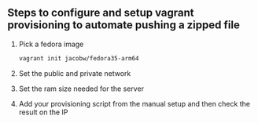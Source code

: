## Steps to configure and setup vagrant provisioning to automate pushing a zipped file

1. Pick a fedora image

    ```bash
    vagrant init jacobw/fedora35-arm64
    ```

2. Set the public and private network

3. Set the ram size needed for the server

4. Add your provisioning script from the manual setup and then check the result on the IP
